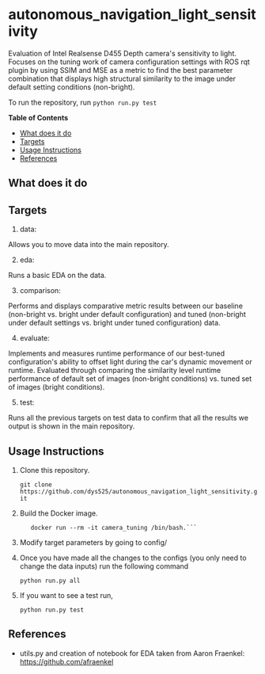 # autonomous_navigation_light_sensitivity

Evaluation of Intel Realsense D455 Depth camera's sensitivity to light. Focuses on the tuning work of camera configuration settings with ROS rqt plugin by using SSIM and MSE as a metric to find the best parameter combination that displays high structural similarity to the image under default setting conditions (non-bright).

To run the repository, run ```python run.py test```

**Table of Contents**
- [What does it do](#what-does-it-do)
- [Targets](#Targets)
- [Usage Instructions](#usage-instructions)
- [References](#References)


## What does it do


## Targets

1. data:

Allows you to move data into the main repository.

2. eda:

Runs a basic EDA on the data.

3. comparison:

Performs and displays comparative metric results between our baseline (non-bright vs. bright under default configuration) and tuned (non-bright under default settings vs. bright under tuned configuration) data.

4. evaluate:

Implements and measures runtime performance of our best-tuned configuration's ability to offset light during the car's dynamic movement or runtime. Evaluated through comparing the similarity level runtime performance of default set of images (non-bright conditions) vs. tuned set of images (bright conditions).


5. test:

Runs all the previous targets on test data to confirm that all the results we output is shown in the main repository.

## Usage Instructions

1. Clone this repository.

   ```git clone https://github.com/dys525/autonomous_navigation_light_sensitivity.git```
   
2. Build the Docker image.

   ```docker build -t camera_tuning 
      docker run --rm -it camera_tuning /bin/bash.```

3. Modify target parameters by going to config/

4. Once you have made all the changes to the configs (you only need to change the data inputs) run the following command

   ```python run.py all```

5. If you want to see a test run, 

   ```python run.py test```
   
   


## References

* utils.py and creation of notebook for EDA taken from Aaron Fraenkel: https://github.com/afraenkel

